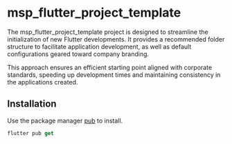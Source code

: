 # msp_flutter_project_template

The msp_flutter_project_template project is designed to streamline the initialization of new Flutter developments. It provides a recommended folder structure to facilitate application development, as well as default configurations geared toward company branding.

This approach ensures an efficient starting point aligned with corporate standards, speeding up development times and maintaining consistency in the applications created.

## Installation

Use the package manager [pub](https://pub.dev/) to install.

```dart
flutter pub get
```
